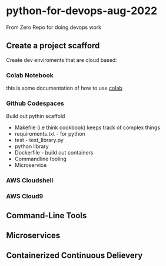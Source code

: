 # python-for-devops-aug-2022
From Zero Repo for doing devops work

## Create a project scafford

Create dev enviroments that are cloud based: 

### Colab Notebook

this is some documentation of how to use [colab](https://github.com/tim-webster-7D/python-for-devops-aug-2022/blob/main/getting_started_pthyon.ipynb)

### Github Codespaces

Build out pythin scaffold
* Makefile (i.e think cookbook) keeps track of complex things
* requirements.txt - for python
* test - test_library.py
* python library
* Dockerfile - build out containers
* Commandline tooling
* Microservice

### AWS Cloudshell
### AWS Cloud9

## Command-Line Tools

## Microservices

## Containerized Continuous Delievery
